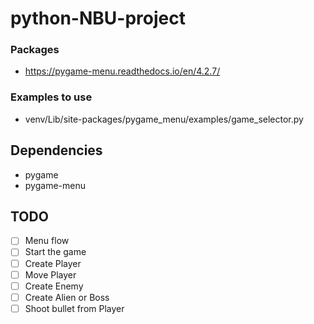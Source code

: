 # python-NBU-project
###
### Packages
- https://pygame-menu.readthedocs.io/en/4.2.7/

### Examples to use
- venv/Lib/site-packages/pygame_menu/examples/game_selector.py

## Dependencies
- pygame
- pygame-menu

## TODO
- [ ] Menu flow
- [ ] Start the game
- [ ] Create Player
- [ ] Move Player
- [ ] Create Enemy
- [ ] Create Alien or Boss
- [ ] Shoot bullet from Player